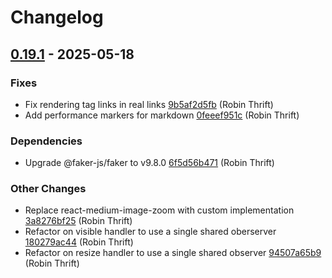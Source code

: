 # Changelog

## [0.19.1](https://github.com/RobinThrift/conveyor/releases/tag/v0.19.1) - 2025-05-18

### <!-- 1 -->Fixes

- Fix rendering tag links in real links [9b5af2d5fb](https://github.com/RobinThrift/conveyor/commit/9b5af2d5fb7b82ce42a57676062e1686f2c60a6b) (Robin Thrift)
- Add performance markers for markdown [0feeef951c](https://github.com/RobinThrift/conveyor/commit/0feeef951cf10adb7137808a9b057c7cbf124119) (Robin Thrift)

### <!-- 4 -->Dependencies

- Upgrade @faker-js/faker to v9.8.0 [6f5d56b471](https://github.com/RobinThrift/conveyor/commit/6f5d56b471e27576e3129943b69c8cd0f1ce1745) (Robin Thrift)

### <!-- 6 -->Other Changes

- Replace react-medium-image-zoom with custom implementation [3a8276bf25](https://github.com/RobinThrift/conveyor/commit/3a8276bf25e35fa8db7077bc95e7f6c05ab9e817) (Robin Thrift)
- Refactor on visible handler to use a single shared oberserver [180279ac44](https://github.com/RobinThrift/conveyor/commit/180279ac4452aa0860b73ca4c0f3f3285c5d9d94) (Robin Thrift)
- Refactor on resize handler to use a single shared observer [94507a65b9](https://github.com/RobinThrift/conveyor/commit/94507a65b95ea3e08ae6372c23493af92aec5adc) (Robin Thrift)

[0.19.1]: https://github.com/RobinThrift/conveyor/compare/v0.19.0..v0.19.1

